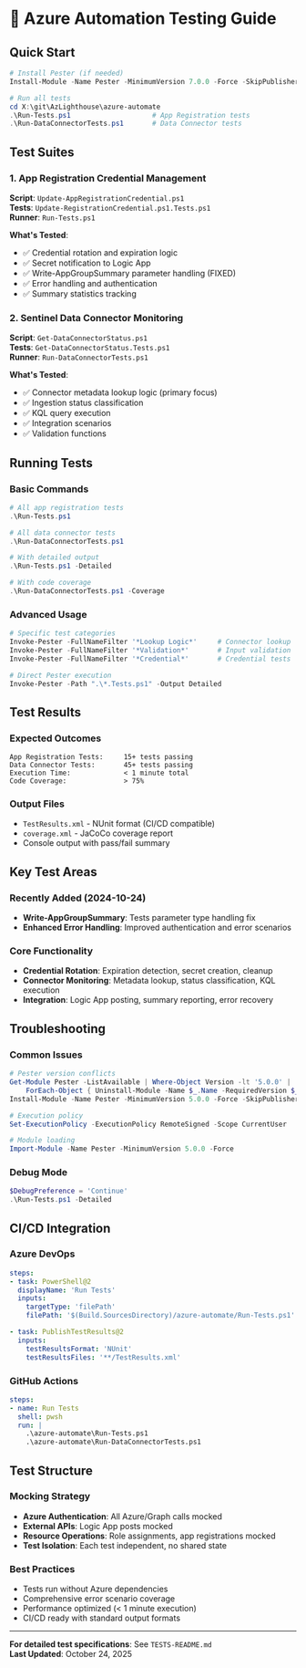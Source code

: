 # 🧪 Azure Automation Testing Guide

## Quick Start

```powershell
# Install Pester (if needed)
Install-Module -Name Pester -MinimumVersion 7.0.0 -Force -SkipPublisherCheck

# Run all tests
cd X:\git\AzLighthouse\azure-automate
.\Run-Tests.ps1                    # App Registration tests
.\Run-DataConnectorTests.ps1       # Data Connector tests
```

## Test Suites

### 1. App Registration Credential Management
**Script**: `Update-AppRegistrationCredential.ps1`  
**Tests**: `Update-RegistrationCredential.ps1.Tests.ps1`  
**Runner**: `Run-Tests.ps1`

**What's Tested**:
- ✅ Credential rotation and expiration logic
- ✅ Secret notification to Logic App
- ✅ Write-AppGroupSummary parameter handling (FIXED)
- ✅ Error handling and authentication
- ✅ Summary statistics tracking

### 2. Sentinel Data Connector Monitoring
**Script**: `Get-DataConnectorStatus.ps1`  
**Tests**: `Get-DataConnectorStatus.Tests.ps1`  
**Runner**: `Run-DataConnectorTests.ps1`

**What's Tested**:
- ✅ Connector metadata lookup logic (primary focus)
- ✅ Ingestion status classification
- ✅ KQL query execution
- ✅ Integration scenarios
- ✅ Validation functions

## Running Tests

### Basic Commands
```powershell
# All app registration tests
.\Run-Tests.ps1

# All data connector tests  
.\Run-DataConnectorTests.ps1

# With detailed output
.\Run-Tests.ps1 -Detailed

# With code coverage
.\Run-DataConnectorTests.ps1 -Coverage
```

### Advanced Usage
```powershell
# Specific test categories
Invoke-Pester -FullNameFilter '*Lookup Logic*'     # Connector lookup
Invoke-Pester -FullNameFilter '*Validation*'       # Input validation
Invoke-Pester -FullNameFilter '*Credential*'       # Credential tests

# Direct Pester execution
Invoke-Pester -Path ".\*.Tests.ps1" -Output Detailed
```

## Test Results

### Expected Outcomes
```
App Registration Tests:     15+ tests passing
Data Connector Tests:       45+ tests passing
Execution Time:             < 1 minute total
Code Coverage:              > 75%
```

### Output Files
- `TestResults.xml` - NUnit format (CI/CD compatible)
- `coverage.xml` - JaCoCo coverage report
- Console output with pass/fail summary

## Key Test Areas

### Recently Added (2024-10-24)
- **Write-AppGroupSummary**: Tests parameter type handling fix
- **Enhanced Error Handling**: Improved authentication and error scenarios

### Core Functionality
- **Credential Rotation**: Expiration detection, secret creation, cleanup
- **Connector Monitoring**: Metadata lookup, status classification, KQL execution
- **Integration**: Logic App posting, summary reporting, error recovery

## Troubleshooting

### Common Issues
```powershell
# Pester version conflicts
Get-Module Pester -ListAvailable | Where-Object Version -lt '5.0.0' | 
    ForEach-Object { Uninstall-Module -Name $_.Name -RequiredVersion $_.Version -Force }
Install-Module -Name Pester -MinimumVersion 5.0.0 -Force -SkipPublisherCheck

# Execution policy
Set-ExecutionPolicy -ExecutionPolicy RemoteSigned -Scope CurrentUser

# Module loading
Import-Module -Name Pester -MinimumVersion 5.0.0 -Force
```

### Debug Mode
```powershell
$DebugPreference = 'Continue'
.\Run-Tests.ps1 -Detailed
```

## CI/CD Integration

### Azure DevOps
```yaml
steps:
- task: PowerShell@2
  displayName: 'Run Tests'
  inputs:
    targetType: 'filePath'
    filePath: '$(Build.SourcesDirectory)/azure-automate/Run-Tests.ps1'

- task: PublishTestResults@2
  inputs:
    testResultsFormat: 'NUnit'
    testResultsFiles: '**/TestResults.xml'
```

### GitHub Actions
```yaml
steps:
- name: Run Tests
  shell: pwsh
  run: |
    .\azure-automate\Run-Tests.ps1
    .\azure-automate\Run-DataConnectorTests.ps1
```

## Test Structure

### Mocking Strategy
- **Azure Authentication**: All Azure/Graph calls mocked
- **External APIs**: Logic App posts mocked
- **Resource Operations**: Role assignments, app registrations mocked
- **Test Isolation**: Each test independent, no shared state

### Best Practices
- Tests run without Azure dependencies
- Comprehensive error scenario coverage
- Performance optimized (< 1 minute execution)
- CI/CD ready with standard output formats

---

**For detailed test specifications**: See `TESTS-README.md`  
**Last Updated**: October 24, 2025
